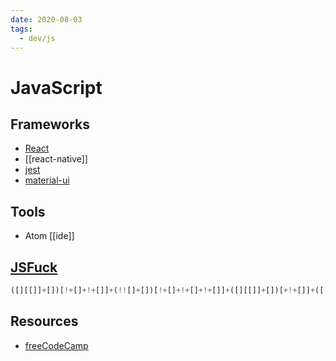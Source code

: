 ```yaml
---
date: 2020-08-03
tags:
  - dev/js
---
```


# JavaScript

## Frameworks
- [React](https://reactjs.org/)
- [[react-native]]
- [jest]()
- [material-ui](https://material-ui.com/)

## Tools
- Atom [[ide]]

## [JSFuck](http://www.jsfuck.com/)
```js
([][[]]+[])[!+[]+!+[]]+(!![]+[])[!+[]+!+[]+!+[]]+([][[]]+[])[+!+[]]+([][[]]+[])[+!+[]]+([![]]+[][[]])[+!+[]+[+[]]]+(![]+[])[!+[]+!+[]+!+[]] // dennis
```
## Resources
- [freeCodeCamp](https://www.freecodecamp.org/learn)
